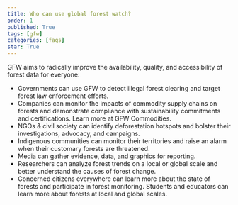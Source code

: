 ```yaml
---
title: Who can use global forest watch?
order: 1
published: True
tags: [gfw]
categories: [faqs]
star: True
---
```


<p>GFW aims to radically improve the availability, quality, and accessibility of forest data for everyone:</p>
<ul>
  <li>Governments can use GFW to detect illegal forest clearing and target forest law enforcement efforts.</li>
  <li>Companies can monitor the impacts of commodity supply chains on forests and demonstrate compliance with sustainability commitments and certifications. Learn more at GFW Commodities.</li>
  <li>NGOs & civil society can identify deforestation hotspots and bolster their investigations, advocacy, and campaigns.</li>
  <li>Indigenous communities can monitor their territories and raise an alarm when their customary forests are threatened.</li>
  <li>Media can gather evidence, data, and graphics for reporting.</li>
  <li>Researchers can analyze forest trends on a local or global scale and better understand the causes of forest change.</li>
  <li>Concerned citizens everywhere can learn more about the state of forests and participate in forest monitoring. Students and educators can learn more about forests at local and global scales.</li>
</ul>
